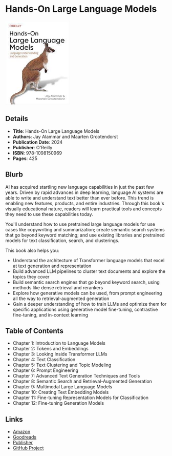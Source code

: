 # Hands-On Large Language Models

![Cover Image](hands-on-large-language-models.jpeg)

## Details

* **Title**: Hands-On Large Language Models
* **Authors**: Jay Alammar and Maarten Grootendorst
* **Publication Date**: 2024
* **Publisher**: O'Reilly
* **ISBN**: 978-1098150969
* **Pages**: 425

## Blurb

AI has acquired startling new language capabilities in just the past few years. Driven by rapid advances in deep learning, language AI systems are able to write and understand text better than ever before. This trend is enabling new features, products, and entire industries. Through this book's visually educational nature, readers will learn practical tools and concepts they need to use these capabilities today.

You'll understand how to use pretrained large language models for use cases like copywriting and summarization; create semantic search systems that go beyond keyword matching; and use existing libraries and pretrained models for text classification, search, and clusterings.

This book also helps you:

* Understand the architecture of Transformer language models that excel at text generation and representation
* Build advanced LLM pipelines to cluster text documents and explore the topics they cover
* Build semantic search engines that go beyond keyword search, using methods like dense retrieval and rerankers
* Explore how generative models can be used, from prompt engineering all the way to retrieval-augmented generation
* Gain a deeper understanding of how to train LLMs and optimize them for specific applications using generative model fine-tuning, contrastive fine-tuning, and in-context learning

## Table of Contents

* Chapter 1: Introduction to Language Models
* Chapter 2: Tokens and Embeddings
* Chapter 3: Looking Inside Transformer LLMs
* Chapter 4: Text Classification
* Chapter 5: Text Clustering and Topic Modeling
* Chapter 6: Prompt Engineering
* Chapter 7: Advanced Text Generation Techniques and Tools
* Chapter 8: Semantic Search and Retrieval-Augmented Generation
* Chapter 9: Multimodal Large Language Models
* Chapter 10: Creating Text Embedding Models
* Chapter 11: Fine-tuning Representation Models for Classification
* Chapter 12: Fine-tuning Generation Models

## Links

* [Amazon](https://a.co/d/hXs5jDF)
* [Goodreads](https://www.goodreads.com/book/show/210408850-hands-on-large-language-models)
* [Publisher](https://www.oreilly.com/library/view/hands-on-large-language/9781098150952/)
* [GitHub Project](https://github.com/HandsOnLLM/Hands-On-Large-Language-Models)
